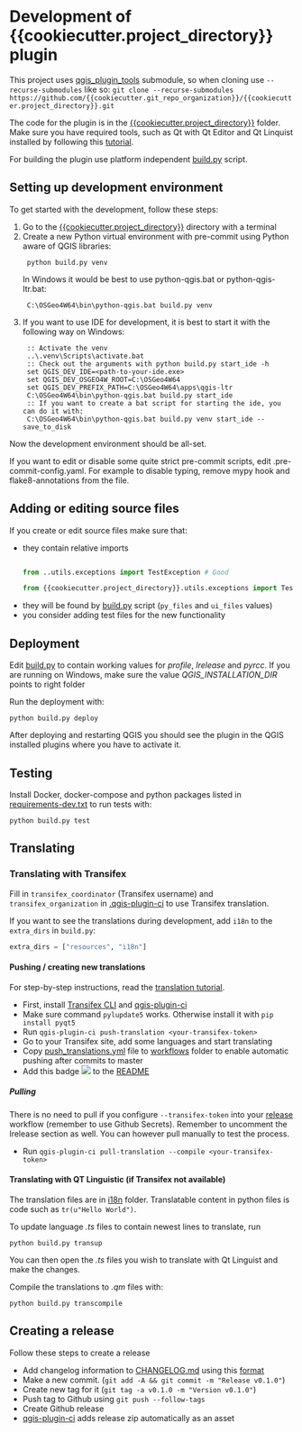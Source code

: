 Development of {{cookiecutter.project_directory}} plugin
===========================

This project uses [qgis_plugin_tools](https://github.com/{{cookiecutter.git_repo_organization}}/qgis_plugin_tools) submodule, so when cloning
use `--recurse-submodules` like so:
`git clone --recurse-submodules https://github.com/{{cookiecutter.git_repo_organization}}/{{cookiecutter.project_directory}}.git`

The code for the plugin is in the [{{cookiecutter.project_directory}}](../{{cookiecutter.project_directory}}) folder. Make sure you have required tools, such as
Qt with Qt Editor and Qt Linquist installed by following this
[tutorial](https://www.qgistutorials.com/en/docs/3/building_a_python_plugin.html#get-the-tools).

For building the plugin use platform independent [build.py](../{{cookiecutter.project_directory}}/build.py) script.

## Setting up development environment

To get started with the development, follow these steps:

1. Go to the  [{{cookiecutter.project_directory}}](../{{cookiecutter.project_directory}}) directory with a terminal
1. Create a new Python virtual environment with pre-commit using Python aware of QGIS libraries:
   ```shell
    python build.py venv
    ```
   In Windows it would be best to use python-qgis.bat or python-qgis-ltr.bat:
   ```shell
    C:\OSGeo4W64\bin\python-qgis.bat build.py venv
   ```
1. If you want to use IDE for development, it is best to start it with the
   following way on Windows:
   ```shell
    :: Activate the venv
    ..\.venv\Scripts\activate.bat
    :: Check out the arguments with python build.py start_ide -h
    set QGIS_DEV_IDE=<path-to-your-ide.exe>
    set QGIS_DEV_OSGEO4W_ROOT=C:\OSGeo4W64
    set QGIS_DEV_PREFIX_PATH=C:\OSGeo4W64\apps\qgis-ltr
    C:\OSGeo4W64\bin\python-qgis.bat build.py start_ide
    :: If you want to create a bat script for starting the ide, you can do it with:
    C:\OSGeo4W64\bin\python-qgis.bat build.py venv start_ide --save_to_disk
   ```

Now the development environment should be all-set.

If you want to edit or disable some quite strict pre-commit scripts, edit .pre-commit-config.yaml.
For example to disable typing, remove mypy hook and flake8-annotations from the file.


## Adding or editing  source files

If you create or edit source files make sure that:

* they contain relative imports
    ```python

    from ..utils.exceptions import TestException # Good

    from {{cookiecutter.project_directory}}.utils.exceptions import TestException # Bad
    ```
* they will be found by [build.py](../{{cookiecutter.project_directory}}/build.py) script (`py_files` and `ui_files` values)
* you consider adding test files for the new functionality

## Deployment

Edit [build.py](../{{cookiecutter.project_directory}}/build.py) to contain working values for *profile*, *lrelease* and *pyrcc*. If you are
running on Windows, make sure the value *QGIS_INSTALLATION_DIR* points to right folder

Run the deployment with:

```shell script
python build.py deploy
```

After deploying and restarting QGIS you should see the plugin in the QGIS installed plugins where you have to activate
it.

## Testing

Install Docker, docker-compose and python packages listed in [requirements-dev.txt](../requirements-dev.txt)
to run tests with:

```shell script
python build.py test
```

## Translating

### Translating with Transifex

Fill in `transifex_coordinator` (Transifex username) and `transifex_organization`
in [.qgis-plugin-ci](../.qgis-plugin-ci) to use Transifex translation.

If you want to see the translations during development, add `i18n` to the `extra_dirs` in `build.py`:

```python
extra_dirs = ["resources", "i18n"]
```

#### Pushing / creating new translations

For step-by-step instructions, read the [translation tutorial](./translation_tutorial.md#Tutorial).

* First, install [Transifex CLI](https://docs.transifex.com/client/installing-the-client) and
  [qgis-plugin-ci](https://github.com/opengisch/qgis-plugin-ci)
* Make sure command `pylupdate5` works. Otherwise install it with `pip install pyqt5`
* Run `qgis-plugin-ci push-translation <your-transifex-token>`
* Go to your Transifex site, add some languages and start translating
* Copy [push_translations.yml](push_translations.yml) file to [workflows](../.github/workflows) folder to enable
  automatic pushing after commits to master
* Add this badge ![](https://github.com/{{cookiecutter.git_repo_organization}}/{{cookiecutter.project_directory}}/workflows/Translations/badge.svg) to
  the [README](../README.md)

##### Pulling

There is no need to pull if you configure `--transifex-token` into your
[release](../.github/workflows/release.yml) workflow (remember to use Github Secrets). Remember to uncomment the
lrelease section as well. You can however pull manually to test the process.

* Run `qgis-plugin-ci pull-translation --compile <your-transifex-token>`

#### Translating with QT Linguistic (if Transifex not available)

The translation files are in [i18n](../{{cookiecutter.project_directory}}/resources/i18n) folder. Translatable content in python files is
code such as `tr(u"Hello World")`.

To update language *.ts* files to contain newest lines to translate, run

```shell script
python build.py transup
```

You can then open the *.ts* files you wish to translate with Qt Linguist and make the changes.

Compile the translations to *.qm* files with:

```shell script
python build.py transcompile
```

## Creating a release

Follow these steps to create a release

* Add changelog information to [CHANGELOG.md](../CHANGELOG.md) using this
  [format](https://raw.githubusercontent.com/opengisch/qgis-plugin-ci/master/CHANGELOG.md)
* Make a new commit. (`git add -A && git commit -m "Release v0.1.0"`)
* Create new tag for it (`git tag -a v0.1.0 -m "Version v0.1.0"`)
* Push tag to Github using `git push --follow-tags`
* Create Github release
* [qgis-plugin-ci](https://github.com/opengisch/qgis-plugin-ci) adds release zip automatically as an asset
